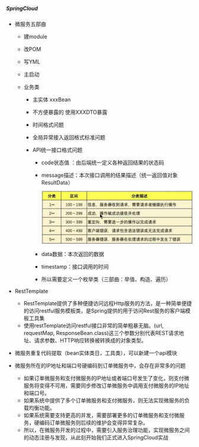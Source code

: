 ##### SpringCloud

* 微服务五部曲

  * 建module

  * 改POM

  * 写YML

  * 主启动

  * 业务类

    * 主实体 xxxBean

    * 不方便暴露的 使用XXXDTO暴露

    * 时间格式问题

    * 全局异常接入返回格式标准问题

    * API统一接口格式问题

      * code状态值 ：由后端统一定义各种返回结果的状态码

      * message描述：本次接口调用的结果描述（统一返回值对象ResultData）

        ![1722148130546](Untitled.assets/1722148130546.png)

      * data数据：本次返回的数据

      * timestamp：接口调用的时间

      * 所以需要定义一个枚举类（三部曲：举值、构造、遍历）



* RestTemplate
  * RestTemplate提供了多种便捷访问远程Http服务的方法，是一种简单便捷的访问restful服务模板类，是Spring提供的用于访问Rest服务的客户端模板工具集
  * 使用restTemplate访问restful接口非常的简单粗暴无脑。(url, requestMap, ResponseBean.class)这三个参数分别代表REST请求地址、请求参数、HTTP响应转换被转换成的对象类型。
* 微服务重复代码提取（bean实体类日，工具类），可以新建一个api模块
* 微服务所在的IP地址和端口号硬编码到订单微服务中，会存在非常多的问题
  * 如果订单微服务和支付微服务的IP地址或者端口号发生了变化，则支付微服务将变得不可用，需要同步修改订单微服务中调用支付微服务的IP地址和端口号。
  * 如果系统中提供了多个订单微服务和支付微服务，则无法实现微服务的负载均衡功能。
  * 如果系统需要支持更高的并发，需要部署更多的订单微服务和支付微服务，硬编码订单微服务则后续的维护会变得异常复杂。
  * 所以，在微服务开发的过程中，需要引入服务治理功能，实现微服务之间的动态注册与发现，从此刻开始我们正式进入SpringCloud实战

